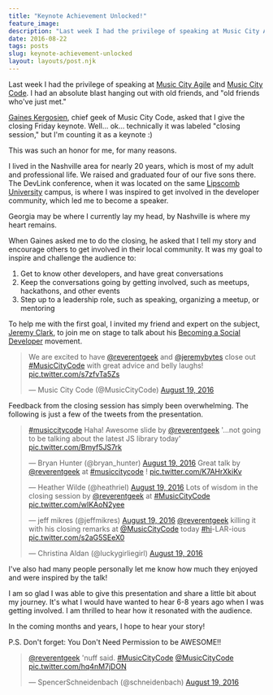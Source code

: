 ```yaml
---
title: "Keynote Achievement Unlocked!"
feature_image: 
description: "Last week I had the privilege of speaking at Music City Agile and Music City Code. I had an absolute blast hanging out with old friends,…"
date: 2016-08-22
tags: posts
slug: keynote-achievement-unlocked
layout: layouts/post.njk
---
```


Last week I had the privilege of speaking at [Music City Agile](http://www.musiccityagile.org/) and [Music City Code](http://www.musiccitycode.com/). I had an absolute blast hanging out with old friends, and "old friends who've just met."

[Gaines Kergosien](https://twitter.com/gainesk), chief geek of Music City Code, asked that I give the closing Friday keynote. Well... ok... technically it was labeled "closing session," but I'm counting it as a keynote :)

This was such an honor for me, for many reasons.

I lived in the Nashville area for nearly 20 years, which is most of my adult and professional life. We raised and graduated four of our five sons there. The DevLink conference, when it was located on the same [Lipscomb University](http://www.lipscomb.edu/) campus, is where I was inspired to get involved in the developer community, which led me to become a speaker.

Georgia may be where I currently lay my head, by Nashville is where my heart remains.

When Gaines asked me to do the closing, he asked that I tell my story and encourage others to get involved in their local community. It was my goal to inspire and challenge the audience to:

1. Get to know other developers, and have great conversations
2. Keep the conversations going by getting involved, such as meetups, hackathons, and other events
3. Step up to a leadership role, such as speaking, organizing a meetup, or mentoring

To help me with the first goal, I invited my friend and expert on the subject, [Jeremy Clark](https://twitter.com/jeremybytes), to join me on stage to talk about his [Becoming a Social Developer](http://becomingasocialdeveloper.com/) movement.

> We are excited to have [@reverentgeek](https://twitter.com/reverentgeek) and [@jeremybytes](https://twitter.com/jeremybytes) close out [#MusicCityCode](https://twitter.com/hashtag/MusicCityCode?src=hash) with great advice and belly laughs! [pic.twitter.com/s7zfvTa5Zs](https://t.co/s7zfvTa5Zs)
>
> — Music City Code (@MusicCityCode) [August 19, 2016](https://twitter.com/MusicCityCode/status/766743884210774022)

Feedback from the closing session has simply been overwhelming. The following is just a few of the tweets from the presentation.

> [#musiccitycode](https://twitter.com/hashtag/musiccitycode?src=hash) Haha! Awesome slide by [@reverentgeek](https://twitter.com/reverentgeek) '...not going to be talking about the latest JS library today' [pic.twitter.com/Bmyf5JS7rk](https://t.co/Bmyf5JS7rk)
>
> — Bryan Hunter (@bryan\_hunter) [August 19, 2016](https://twitter.com/bryan_hunter/status/766778629086937089)
> Great talk by [@reverentgeek](https://twitter.com/reverentgeek) at [#musiccitycode](https://twitter.com/hashtag/musiccitycode?src=hash) ! [pic.twitter.com/K7AHrXkiKv](https://t.co/K7AHrXkiKv)
>
> — Heather Wilde (@heathriel) [August 19, 2016](https://twitter.com/heathriel/status/766749814734327808)
> Lots of wisdom in the closing session by [@reverentgeek](https://twitter.com/reverentgeek) at [#MusicCityCode](https://twitter.com/hashtag/MusicCityCode?src=hash) [pic.twitter.com/wIKAoN2yee](https://t.co/wIKAoN2yee)
>
> — jeff mikres (@jeffmikres) [August 19, 2016](https://twitter.com/jeffmikres/status/766748867685646336)
> [@reverentgeek](https://twitter.com/reverentgeek) killing it with his closing remarks at [@MusicCityCode](https://twitter.com/MusicCityCode) today [#hi](https://twitter.com/hashtag/hi?src=hash)\-LAR-ious [pic.twitter.com/s2aG5SEeX0](https://t.co/s2aG5SEeX0)
>
> — Christina Aldan (@luckygirliegirl) [August 19, 2016](https://twitter.com/luckygirliegirl/status/766740430985854976)

I've also had many people personally let me know how much they enjoyed and were inspired by the talk!

I am so glad I was able to give this presentation and share a little bit about my journey. It's what I would have wanted to hear 6-8 years ago when I was getting involved. I am thrilled to hear how it resonated with the audience.

In the coming months and years, I hope to hear your story!

P.S. Don't forget: You Don't Need Permission to be AWESOME!!

> [@reverentgeek](https://twitter.com/reverentgeek) 'nuff said. [#MusicCityCode](https://twitter.com/hashtag/MusicCityCode?src=hash) [@MusicCityCode](https://twitter.com/MusicCityCode) [pic.twitter.com/hq4nM7jDON](https://t.co/hq4nM7jDON)
>
> — SpencerSchneidenbach (@schneidenbach) [August 19, 2016](https://twitter.com/schneidenbach/status/766749064323006464)
